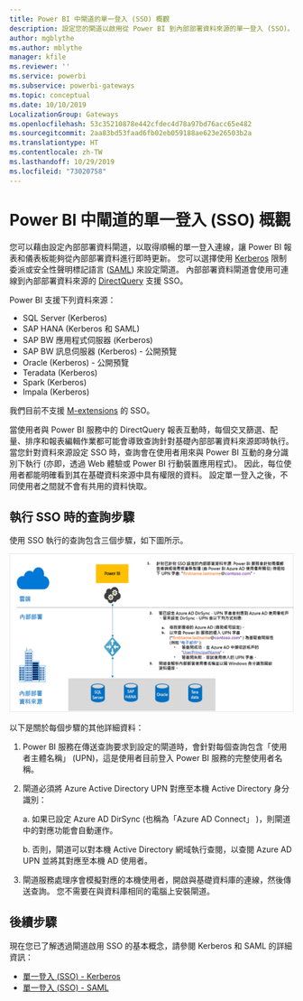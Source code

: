 ```yaml
---
title: Power BI 中閘道的單一登入 (SSO) 概觀
description: 設定您的閘道以啟用從 Power BI 到內部部署資料來源的單一登入 (SSO)。
author: mgblythe
ms.author: mblythe
manager: kfile
ms.reviewer: ''
ms.service: powerbi
ms.subservice: powerbi-gateways
ms.topic: conceptual
ms.date: 10/10/2019
LocalizationGroup: Gateways
ms.openlocfilehash: 53c35210878e442cfdec4d78a97bd76acc65e482
ms.sourcegitcommit: 2aa83bd53faad6fb02eb059188ae623e26503b2a
ms.translationtype: HT
ms.contentlocale: zh-TW
ms.lasthandoff: 10/29/2019
ms.locfileid: "73020758"
---
```

# <a name="overview-of-single-sign-on-sso-for-gateways-in-power-bi"></a>Power BI 中閘道的單一登入 (SSO) 概觀

您可以藉由設定內部部署資料閘道，以取得順暢的單一登入連線，讓 Power BI 報表和儀表板能夠從內部部署資料進行即時更新。 您可以選擇使用 [Kerberos](service-gateway-sso-kerberos.md) 限制委派或安全性聲明標記語言 ([SAML](service-gateway-sso-saml.md)) 來設定閘道。 內部部署資料閘道會使用可連線到內部部署資料來源的 [DirectQuery](desktop-directquery-about.md) 支援 SSO。

Power BI 支援下列資料來源：

* SQL Server (Kerberos)
* SAP HANA (Kerberos 和 SAML)
* SAP BW 應用程式伺服器 (Kerberos)
* SAP BW 訊息伺服器 (Kerberos) - 公開預覽
* Oracle (Kerberos) - 公開預覽
* Teradata (Kerberos)
* Spark (Kerberos)
* Impala (Kerberos)

我們目前不支援 [M-extensions](https://github.com/microsoft/DataConnectors/blob/master/docs/m-extensions.md) 的 SSO。

當使用者與 Power BI 服務中的 DirectQuery 報表互動時，每個交叉篩選、配量、排序和報表編輯作業都可能會導致查詢針對基礎內部部署資料來源即時執行。 當您針對資料來源設定 SSO 時，查詢會在使用者用來與 Power BI 互動的身分識別下執行 (亦即，透過 Web 體驗或 Power BI 行動裝置應用程式)。 因此，每位使用者都能明確看到其在基礎資料來源中具有權限的資料。 設定單一登入之後，不同使用者之間就不會有共用的資料快取。

## <a name="query-steps-when-running-sso"></a>執行 SSO 時的查詢步驟

使用 SSO 執行的查詢包含三個步驟，如下圖所示。

![SSO 查詢步驟](media/service-gateway-sso-overview/sso-query-steps.png)

以下是關於每個步驟的其他詳細資料：

1. Power BI 服務在傳送查詢要求到設定的閘道時，會針對每個查詢包含「使用者主體名稱」  (UPN)，這是使用者目前登入 Power BI 服務的完整使用者名稱。

2. 閘道必須將 Azure Active Directory UPN 對應至本機 Active Directory 身分識別：

   a. 如果已設定 Azure AD DirSync (也稱為「Azure AD Connect」  )，則閘道中的對應功能會自動運作。

   b.  否則，閘道可以對本機 Active Directory 網域執行查閱，以查閱 Azure AD UPN 並將其對應至本機 AD 使用者。

3. 閘道服務處理序會模擬對應的本機使用者，開啟與基礎資料庫的連線，然後傳送查詢。 您不需要在與資料庫相同的電腦上安裝閘道。

## <a name="next-steps"></a>後續步驟

現在您已了解透過閘道啟用 SSO 的基本概念，請參閱 Kerberos 和 SAML 的詳細資訊：

* [單一登入 (SSO) - Kerberos](service-gateway-sso-kerberos.md)
* [單一登入 (SSO) - SAML](service-gateway-sso-saml.md)

